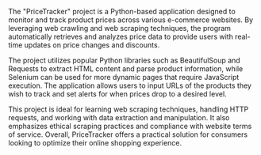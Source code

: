 The "PriceTracker" project is a Python-based application designed to monitor and track product prices across various e-commerce websites. By leveraging web crawling and web scraping techniques, the program automatically retrieves and analyzes price data to provide users with real-time updates on price changes and discounts.

The project utilizes popular Python libraries such as BeautifulSoup and Requests to extract HTML content and parse product information, while Selenium can be used for more dynamic pages that require JavaScript execution. The application allows users to input URLs of the products they wish to track and set alerts for when prices drop to a desired level.

This project is ideal for learning web scraping techniques, handling HTTP requests, and working with data extraction and manipulation. It also emphasizes ethical scraping practices and compliance with website terms of service. Overall, PriceTracker offers a practical solution for consumers looking to optimize their online shopping experience.
